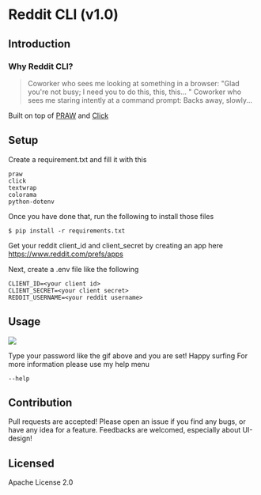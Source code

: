 # Reddit CLI (v1.0)
## Introduction
### Why Reddit CLI?

<blockquote>
<p>Coworker who sees me looking at something in a browser:
&quot;Glad you're not busy; I need you to do this, this, this...
&quot; Coworker who sees me staring intently at a command prompt: Backs away, slowly...</p>
</blockquote>

Built on top of [PRAW](https://praw.readthedocs.io/en/latest/) 
and [Click](https://click.palletsprojects.com/en/8.0.x/)


## Setup
Create a requirement.txt and fill it with this
```
praw
click
textwrap
colorama
python-dotenv
```

Once you have done that, run the following to install those files

```console
$ pip install -r requirements.txt
```

Get your reddit client_id and client_secret by creating an app here
https://www.reddit.com/prefs/apps

Next, create a .env file like the following

```
CLIENT_ID=<your client id>
CLIENT_SECRET=<your client secret>
REDDIT_USERNAME=<your reddit username>
```

## Usage
<img src="https://media.giphy.com/media/6qJpCqv5ewzQXHuVpL/giphy.gif">

Type your password like the gif above and you are set!
Happy surfing
For more information please use my help menu
```
--help
```

## Contribution
Pull requests are accepted! Please open an issue if you find any bugs, or have any idea for a feature. Feedbacks are welcomed, especially about UI-design!

## Licensed
Apache License 2.0
